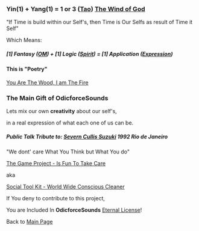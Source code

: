 ### Yin(1) + Yang(1) = 1 or 3 ([Tao](https://odicforcesounds.com/#/tao)) [The Wind of God](https://www.odicforcesounds.com/#/tao/the/wind/of/god)

"If Time is build within our Self's, then Time is Our Selfs as result of Time it Self"

Which Means:

##### [1] Fantasy ([OM](https://www.odicforcesounds.com/#/three/you/tell/me)) + [1] Logic ([Spirit](https://www.odicforcesounds.com/#/secret/responsability/exposed)) = [1] Application ([Expression](https://www.odicforcesounds.com/#/expression))

#### This is "Poetry"

[You Are The Wood, I am The Fire](https://odicforcesounds.com/#/you/are/the/wood/i/am/the/fire)

### The Main Gift of OdicforceSounds 

Lets mix our own **creativity** about our self's, 

in a real expression of what each one of us can be.

##### Public Talk Tribute to: [Severn Cullis Suzuki](https://odicforcesounds.com/#/we/must/change/our/ways) 1992 Rio de Janeiro

"We dont' care What You Think but What You do" 

[The Game Project - Is Fun To Take Care](https://www.odicforcesounds.com/#/the/fun/project/is/fun/to/take/care)

aka

[Social Tool Kit - World Wide Conscious Cleaner](https://odicforcesounds.com/#/tool/kit)

 If You deny to contribute to this project, 
 
 You are Included In <b>OdicforceSounds</b> [Eternal License](https://odicforcesounds.com/#/license)!

Back to [Main Page](../../EN_EN/README.md)
